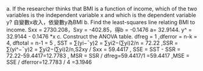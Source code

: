 
a. If the researcher thinks that BMI is a function of income, which of the two 
variables is the independent variable x and which is the dependent variable y? 自變數x收入，依變數y為BMI
b. Find the least-squares line relating BMI to income. Sxx = 2730.208，Sxy = -402.85，得b = -0.1476 a= 32.9144.  y^ = 32.9144 - 0.1476 *x
c. Construct the ANOVA table. dfreg = 1 ,dferror = n-k = 4, dftotal = n-1 = 5 , SST = ∑(yi−¯y)2 = ∑yi2−(∑yi)2/n = 72.22 ,SSR = ∑(yi^−¯y)2 = ∑yi2−(∑yi)2/n,S2xy / Sxx = 59.4417 , SSE = SST - SSR = 72.22-59.4417=12.7783 , MSR = SSR / dfreg=59.4417/1 =59.4417 ,MSE = SSE / dferror=12.7783 / 4 =3.1946
